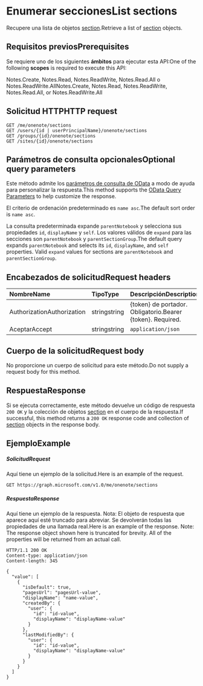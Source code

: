 # <a name="list-sections"></a><span data-ttu-id="33c46-101">Enumerar secciones</span><span class="sxs-lookup"><span data-stu-id="33c46-101">List sections</span></span>

<span data-ttu-id="33c46-102">Recupere una lista de objetos [section](../resources/section.md).</span><span class="sxs-lookup"><span data-stu-id="33c46-102">Retrieve a list of [section](../resources/section.md) objects.</span></span>
## <a name="prerequisites"></a><span data-ttu-id="33c46-103">Requisitos previos</span><span class="sxs-lookup"><span data-stu-id="33c46-103">Prerequisites</span></span>
<span data-ttu-id="33c46-104">Se requiere uno de los siguientes **ámbitos** para ejecutar esta API:</span><span class="sxs-lookup"><span data-stu-id="33c46-104">One of the following **scopes** is required to execute this API:</span></span>  

<span data-ttu-id="33c46-105">Notes.Create, Notes.Read, Notes.ReadWrite, Notes.Read.All o Notes.ReadWrite.All</span><span class="sxs-lookup"><span data-stu-id="33c46-105">Notes.Create, Notes.Read, Notes.ReadWrite, Notes.Read.All, or Notes.ReadWrite.All</span></span>

## <a name="http-request"></a><span data-ttu-id="33c46-106">Solicitud HTTP</span><span class="sxs-lookup"><span data-stu-id="33c46-106">HTTP request</span></span>
<!-- { "blockType": "ignored" } -->
```http
GET /me/onenote/sections
GET /users/{id | userPrincipalName}/onenote/sections
GET /groups/{id}/onenote/sections
GET /sites/{id}/onenote/sections
```
## <a name="optional-query-parameters"></a><span data-ttu-id="33c46-107">Parámetros de consulta opcionales</span><span class="sxs-lookup"><span data-stu-id="33c46-107">Optional query parameters</span></span>
<span data-ttu-id="33c46-108">Este método admite los [parámetros de consulta de OData](http://developer.microsoft.com/en-us/graph/docs/overview/query_parameters) a modo de ayuda para personalizar la respuesta.</span><span class="sxs-lookup"><span data-stu-id="33c46-108">This method supports the [OData Query Parameters](http://developer.microsoft.com/en-us/graph/docs/overview/query_parameters) to help customize the response.</span></span>

<span data-ttu-id="33c46-109">El criterio de ordenación predeterminado es `name asc`.</span><span class="sxs-lookup"><span data-stu-id="33c46-109">The default sort order is `name asc`.</span></span>

<span data-ttu-id="33c46-p101">La consulta predeterminada expande `parentNotebook` y selecciona sus propiedades `id`, `displayName` y `self`. Los valores válidos de `expand` para las secciones son `parentNotebook` y `parentSectionGroup`.</span><span class="sxs-lookup"><span data-stu-id="33c46-p101">The default query expands `parentNotebook` and selects its `id`, `displayName`, and `self` properties. Valid `expand` values for sections are `parentNotebook` and `parentSectionGroup`.</span></span>

## <a name="request-headers"></a><span data-ttu-id="33c46-112">Encabezados de solicitud</span><span class="sxs-lookup"><span data-stu-id="33c46-112">Request headers</span></span>
| <span data-ttu-id="33c46-113">Nombre</span><span class="sxs-lookup"><span data-stu-id="33c46-113">Name</span></span>       | <span data-ttu-id="33c46-114">Tipo</span><span class="sxs-lookup"><span data-stu-id="33c46-114">Type</span></span> | <span data-ttu-id="33c46-115">Descripción</span><span class="sxs-lookup"><span data-stu-id="33c46-115">Description</span></span>|
|:-----------|:------|:----------|
| <span data-ttu-id="33c46-116">Authorization</span><span class="sxs-lookup"><span data-stu-id="33c46-116">Authorization</span></span>  | <span data-ttu-id="33c46-117">string</span><span class="sxs-lookup"><span data-stu-id="33c46-117">string</span></span>  | <span data-ttu-id="33c46-p102">{token} de portador. Obligatorio.</span><span class="sxs-lookup"><span data-stu-id="33c46-p102">Bearer {token}. Required.</span></span> |
| <span data-ttu-id="33c46-120">Aceptar</span><span class="sxs-lookup"><span data-stu-id="33c46-120">Accept</span></span> | <span data-ttu-id="33c46-121">string</span><span class="sxs-lookup"><span data-stu-id="33c46-121">string</span></span> | `application/json` |  

## <a name="request-body"></a><span data-ttu-id="33c46-122">Cuerpo de la solicitud</span><span class="sxs-lookup"><span data-stu-id="33c46-122">Request body</span></span>
<span data-ttu-id="33c46-123">No proporcione un cuerpo de solicitud para este método.</span><span class="sxs-lookup"><span data-stu-id="33c46-123">Do not supply a request body for this method.</span></span>

## <a name="response"></a><span data-ttu-id="33c46-124">Respuesta</span><span class="sxs-lookup"><span data-stu-id="33c46-124">Response</span></span>

<span data-ttu-id="33c46-125">Si se ejecuta correctamente, este método devuelve un código de respuesta `200 OK` y la colección de objetos [section](../resources/section.md) en el cuerpo de la respuesta.</span><span class="sxs-lookup"><span data-stu-id="33c46-125">If successful, this method returns a `200 OK` response code and collection of [section](../resources/section.md) objects in the response body.</span></span>
## <a name="example"></a><span data-ttu-id="33c46-126">Ejemplo</span><span class="sxs-lookup"><span data-stu-id="33c46-126">Example</span></span>
##### <a name="request"></a><span data-ttu-id="33c46-127">Solicitud</span><span class="sxs-lookup"><span data-stu-id="33c46-127">Request</span></span>
<span data-ttu-id="33c46-128">Aquí tiene un ejemplo de la solicitud.</span><span class="sxs-lookup"><span data-stu-id="33c46-128">Here is an example of the request.</span></span>
<!-- {
  "blockType": "request",
  "name": "get_sections"
}-->
```http
GET https://graph.microsoft.com/v1.0/me/onenote/sections
```
##### <a name="response"></a><span data-ttu-id="33c46-129">Respuesta</span><span class="sxs-lookup"><span data-stu-id="33c46-129">Response</span></span>
<span data-ttu-id="33c46-p103">Aquí tiene un ejemplo de la respuesta. Nota: El objeto de respuesta que aparece aquí esté truncado para abreviar. Se devolverán todas las propiedades de una llamada real.</span><span class="sxs-lookup"><span data-stu-id="33c46-p103">Here is an example of the response. Note: The response object shown here is truncated for brevity. All of the properties will be returned from an actual call.</span></span>
<!-- {
  "blockType": "response",
  "truncated": true,
  "@odata.type": "microsoft.graph.onenoteSection",
  "isCollection": true
} -->
```http
HTTP/1.1 200 OK
Content-type: application/json
Content-length: 345

{
  "value": [
    {
      "isDefault": true,
      "pagesUrl": "pagesUrl-value",
      "displayName": "name-value",      
      "createdBy": {
        "user": {
          "id": "id-value",
          "displayName": "displayName-value"
        }
      },
      "lastModifiedBy": {
        "user": {
          "id": "id-value",
          "displayName": "displayName-value"
        }
      }
    }
  ]
}
```

<!-- uuid: 8fcb5dbc-d5aa-4681-8e31-b001d5168d79
2015-10-25 14:57:30 UTC -->
<!-- {
  "type": "#page.annotation",
  "description": "List sections",
  "keywords": "",
  "section": "documentation",
  "tocPath": ""
}-->